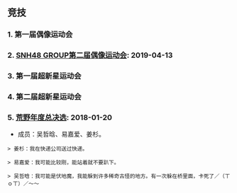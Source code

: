 ## 竞技

### 1. 第一届偶像运动会

### 2. [SNH48 GROUP第二届偶像运动会](https://www.bilibili.com/video/av49215012): 2019-04-13

### 3. 第一届超新星运动会

### 4. 第二届超新星运动会

### 5. [荒野年度总决选](https://www.bilibili.com/video/av18533645): 2018-01-20

  -  成员：吴哲晗、易嘉爱、姜杉。
  
    > 姜杉：我在快递公司送过快递。
  
    > 易嘉爱：我可能比较刚，能站着就不要趴下。
  
    > 吴哲晗：我可能是伏地魔，我能躲到许多稀奇古怪的地方。有一次躲在桥里面，卡死了／（ㄒｏㄒ）／～～

